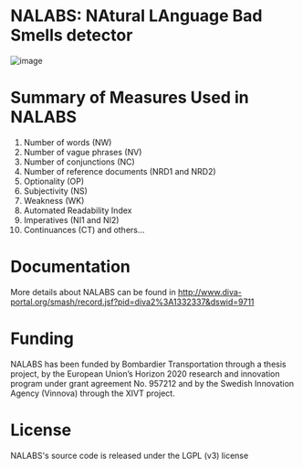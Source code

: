 # NALABS: NAtural LAnguage Bad Smells detector
![image](https://user-images.githubusercontent.com/7644735/145826101-d9ab2ed6-022c-4468-ae0a-7ef4880b05c1.png)


# Summary of Measures Used in NALABS

1. Number of words (NW) 
2. Number of vague phrases (NV) 
3. Number of conjunctions (NC) 
4. Number of reference documents (NRD1 and NRD2)
5. Optionality (OP) 
6. Subjectivity (NS) 
7. Weakness (WK)
8. Automated Readability Index 
9. Imperatives (NI1 and NI2) 
10. Continuances (CT)
and others...

#  Documentation
More details about NALABS can be found in  http://www.diva-portal.org/smash/record.jsf?pid=diva2%3A1332337&dswid=9711 

# Funding
NALABS has been funded by Bombardier Transportation through a thesis project, by the European Union’s Horizon 2020 research and innovation program under grant agreement No. 957212 and by the Swedish Innovation Agency (Vinnova) through the XIVT project.

# License
NALABS's source code is released under the LGPL (v3) license
